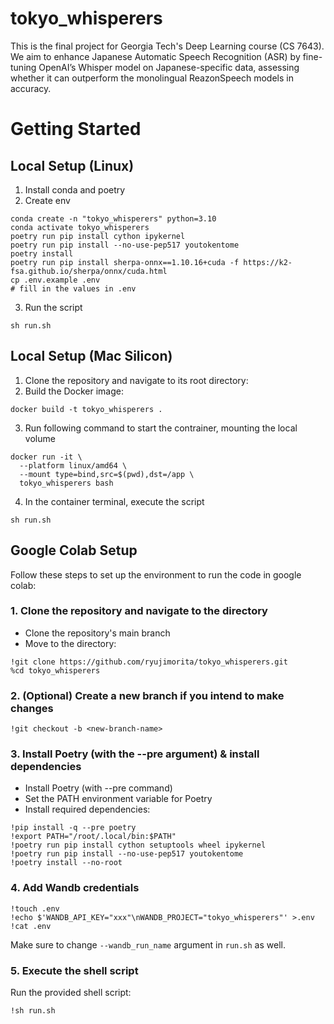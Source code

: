 # tokyo_whisperers
 This is the final project for Georgia Tech's Deep Learning course (CS 7643). We aim to enhance Japanese Automatic Speech Recognition (ASR) by fine-tuning OpenAI’s Whisper model on Japanese-specific data, assessing whether it can outperform the monolingual ReazonSpeech models in accuracy.


# Getting Started

## Local Setup (Linux)
1. Install conda and poetry
2. Create env
```
conda create -n "tokyo_whisperers" python=3.10
conda activate tokyo_whisperers
poetry run pip install cython ipykernel
poetry run pip install --no-use-pep517 youtokentome
poetry install
poetry run pip install sherpa-onnx==1.10.16+cuda -f https://k2-fsa.github.io/sherpa/onnx/cuda.html
cp .env.example .env
# fill in the values in .env
```
3. Run the script
```
sh run.sh
```

## Local Setup (Mac Silicon)
1. Clone the repository and navigate to its root directory:
2. Build the Docker image:
```
docker build -t tokyo_whisperers .
```
3. Run following command to start the contrainer, mounting the local volume
```
docker run -it \       
  --platform linux/amd64 \
  --mount type=bind,src=$(pwd),dst=/app \
  tokyo_whisperers bash
```
4. In the container terminal, execute the script
```
sh run.sh
```

## Google Colab Setup
Follow these steps to set up the environment to run the code in google colab:

### 1. Clone the repository and navigate to the directory
- Clone the repository's main branch
- Move to the directory:

```
!git clone https://github.com/ryujimorita/tokyo_whisperers.git
%cd tokyo_whisperers
```

### 2. (Optional) Create a new branch if you intend to make changes
```
!git checkout -b <new-branch-name>
```

### 3. Install Poetry (with the --pre argument) & install dependencies
- Install Poetry (with --pre command)
- Set the PATH environment variable for Poetry
- Install required dependencies:
```
!pip install -q --pre poetry
!export PATH="/root/.local/bin:$PATH"
!poetry run pip install cython setuptools wheel ipykernel
!poetry run pip install --no-use-pep517 youtokentome
!poetry install --no-root
```

### 4. Add Wandb credentials
```
!touch .env
!echo $'WANDB_API_KEY="xxx"\nWANDB_PROJECT="tokyo_whisperers"' >.env
!cat .env
```
Make sure to change `--wandb_run_name` argument in `run.sh` as well.

### 5. Execute the shell script
Run the provided shell script:
```
!sh run.sh
```

